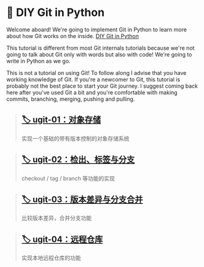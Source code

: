# 🐍 DIY Git in Python

Welcome aboard! We're going to implement Git in Python to learn more about how Git works on the inside. [DIY Git in Python](https://www.leshenko.net/p/ugit/#)

This tutorial is different from most Git internals tutorials because we're not going to talk about Git only with words but also with code! We're going to write in Python as we go.

This is not a tutorial on using Git! To follow along I advise that you have working knowledge of Git. If you're a newcomer to Git, this tutorial is probably not the best place to start your Git journey. I suggest coming back here after you've used Git a bit and you're comfortable with making commits, branching, merging, pushing and pulling.

> ## [🏷️ ugit-01：对象存储](posts/u-git/ugit-01：对象存储.md)
>
> 实现一个基础的带有版本控制的对象存储系统

>   ## [🏷️ ugit-02：检出、标签与分支](posts/u-git/ugit-02：检出、标签与分支.md)
>
>   checkout / tag / branch 等功能的实现

>   ## [🏷️ ugit-03：版本差异与分支合并](posts/u-git/ugit-03：版本差异与分支合并.md)
>
>   比较版本差异，合并分支功能

>   ## [🏷️ ugit-04：远程仓库](posts/u-git/ugit-04：远程仓库.md)
>
>   实现本地远程仓库的功能







